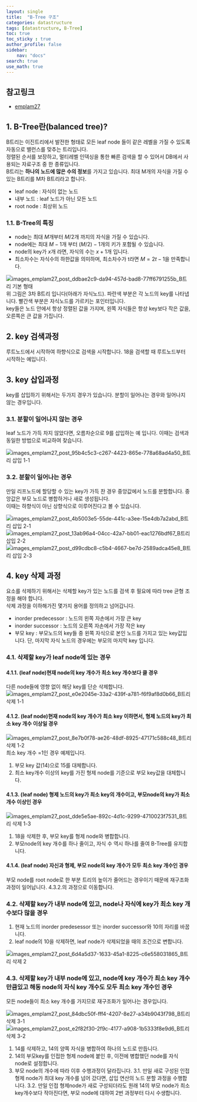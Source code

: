 ```yaml
---
layout: single
title:  "B-Tree 구조"
categories: datastructure
tags: [datastructure, B-Tree]
toc: true
toc_sticky : true
author_profile: false
sidebar:
    nav: "docs"
search: true
use_math: true
---
```


## 참고링크
+ [emplam27](https://velog.io/@emplam27/%EC%9E%90%EB%A3%8C%EA%B5%AC%EC%A1%B0-%EA%B7%B8%EB%A6%BC%EC%9C%BC%EB%A1%9C-%EC%95%8C%EC%95%84%EB%B3%B4%EB%8A%94-B-Tree)

## 1. B-Tree란(balanced tree)?
B트리는 이진트리에서 발전한 형태로 모든 leaf node 들이 같은 레벨을 가질 수 있도록 자동으로 밸런스를 맞추는 트리입니다.  
정렬된 순서를 보장하고, 멀티레벨 인덱싱을 통한 빠른 검색을 할 수 있어서 DB에서 사용되는 자료구조 중 한 종류입니다.  
B트리는 **하나의 노드에 많은 수의 정보**를 가지고 있습니다. 최대 M개의 자식을 가질 수 있는 B트리를 M차 B트리라고 합니다.

- leaf node : 자식이 없는 노드
- 내부 노드 : leaf 노드가 아닌 모든 노드
- root node : 최상위 노드


### 1.1. B-Tree의 특징
- node는 최대 $M$개부터 $M/2$개 까지의 자식을 가질 수 있습니다.  
- node에는 최대 $M-1$개 부터 $(M/2) -1$개의 키가 포함될 수 있습니다.
- node의 key가 $x$개 라면, 자식의 수는 $x+1$개 입니다.
- 최소차수는 자식수의 하한값을 의미하며, 최소차수가 t라면 $M=2t-1$을 만족합니다.

![images_emplam27_post_ddbae2c9-da94-457d-bad8-77ff6791255b_B트리 기본 형태](https://user-images.githubusercontent.com/78904413/162943946-c0a04984-59a9-43c1-9122-5b788b5565ae.png)
위 그림은 3차 B트리 입니다(아래가 자식노드). 파란색 부분은 각 노드의 key를 나타냅니다. 빨간색 부분은 자식노드를 가르키는 포인터입니다.  
key들은 노드 안에서 항상 정렬된 값을 가지며, 왼쪽 자식들은 항상 key보다 작은 값을, 오른쪽은 큰 값을 가집니다.  

## 2. key 검색과정
루트노드에서 시작하여 하향식으로 검색을 시작합니다. 18을 검색할 때 루트노드부터 시작하는 예입니다.  

## 3. key 삽입과정
key를 삽입하기 위해서는 두가지 경우가 있습니다. 분할이 일어나는 경우와 일어나지 않는 경우입니다.  

### 3.1. 분할이 일어나지 않는 경우
leaf 노드가 가득 차지 않았다면, 오름차순으로 9를 삽입하는 예 입니다. 이때는 검색과 동일한 방법으로 비교하여 찾습니다.  

![images_emplam27_post_95b4c5c3-c267-4423-865e-778a68ad4a50_B트리 삽입 1-1](https://user-images.githubusercontent.com/78904413/162945843-510f5beb-5981-4d92-b1ca-651d9d90f586.png)


### 3.2. 분할이 일어나는 경우
만일 리프노드에 할당할 수 있는 key가 가득 찬 경우 중앙값에서 노드를 분할합니다. 중앙값은 부모 노드로 병합하거나 새로 생성됩니다.  
이때는 하향식이 아닌 상향식으로 이루어진다고 볼 수 있습니다.  

![images_emplam27_post_4b5003e5-55de-441c-a3ee-15e4db7a2abd_B트리 삽입 2-1](https://user-images.githubusercontent.com/78904413/162945890-1ee76200-a086-431e-b19a-6918c30173a7.png)
![images_emplam27_post_13ab96a4-04cc-42a7-bb01-eac1276bdf67_B트리 삽입 2-2](https://user-images.githubusercontent.com/78904413/162945926-5f67f0d1-514d-496e-a375-8fbbbdbd849d.png)
![images_emplam27_post_d99cdbc8-c5b4-4667-be7d-2589adca45e8_B트리 삽입 2-3](https://user-images.githubusercontent.com/78904413/162945958-a1987919-f4da-433c-9b5c-905393114c0f.png)  

## 4. key 삭제 과정
요소를 삭제하기 위해서는 삭제할 key가 있는 노드를 검색 후 필요에 따라 tree 균형 조정을 해야 합니다.  
삭제 과정을 이하해가진 몇가지 용어를 정의하고 넘어갑니다.  
- inorder predecessor : 노드의 왼쪽 자손에서 가장 큰 key
- inorder successor : 노드의 오른쪽 자손에서 가장 작은 key
- 부모 key : 부모노드의 key들 중 왼쪽 자식으로 본인 노드를 가지고 있는 key값입니다. 단, 마지막 자식 노드의 경우에는 부모의 마지막 key 입니다.


### 4.1. 삭제할 key가 leaf node에 있는 경우
#### 4.1.1. (leaf node)현재 node의 key 개수가 최소 key 개수보다 클 경우
다른 node들에 영향 없이 해당 key를 단순 삭제합니다.  
![images_emplam27_post_e0e2045e-33a2-439f-a781-f6f9af8d0b66_B트리 삭제 1-1](https://user-images.githubusercontent.com/78904413/162947502-f450ece9-962e-488c-b15c-59549c72125b.png)  


#### 4.1.2. (leaf node)현재 node의 key 개수가 최소 key 이하면서, 형제 노드의 key가 최소 key 개수 이상일 경우
![images_emplam27_post_8e7b0f78-ae26-48df-8925-47171c588c48_B트리 삭제 1-2](https://user-images.githubusercontent.com/78904413/162947556-f568acef-65f4-4606-ad03-189365d3d447.png)
최소 key 개수 =1인 경우 예제입니다.  
1. 부모 key 값(14)으로 15를 대체합니다.
2. 최소 key개수 이상의 key를 가진 형제 node를 기준으로 부모 key값을 대체합니다.

#### 4.1.3. (leaf node) 형제 노드의 key가 최소 key의 개수이고, 부모node의 key가 최소 개수 이상인 경우
![images_emplam27_post_dde5e5ae-892c-4d1c-9299-4710023f7531_B트리 삭제 1-3](https://user-images.githubusercontent.com/78904413/162947948-d65491e0-023f-481d-b54d-d32a4877b50c.png)  
1. 18을 삭제한 후, 부모 key를 형제 node와 병합합니다.
2. 부모node의 key 개수를 하나 줄이고, 자식 수 역시 하나를 줄여 B-Tree를 유지합니다.

#### 4.1.4. (leaf node) 자신과 형제, 부모 node의 key 개수가 모두 최소 key 개수인 경우
부모 node를 root node로 한 부분 트리의 높이가 줄어드는 경우이기 때문에 재구조화 과정이 일어납니다. 4.3.2.의 과정으로 이동합니다.  

### 4.2. 삭제할 key가 내부 node에 있고, node나 자식에 key가 최소 key 개수보다 많을 경우
1. 현재 노드의 inorder predesessor 또는 inorder successor와 10의 자리를 바꿉니다.
2. leaf node의 10을 삭제하면, leaf node가 삭제되었을 때의 조건으로 변합니다.

![images_emplam27_post_6d4a5d37-1633-45a1-8225-c6e558031865_B트리 삭제 2](https://user-images.githubusercontent.com/78904413/162949182-c634c112-547c-48ac-b79f-9a76ceea181c.png)  

### 4.3. 삭제할 key가 내부 node에 있고, node에 key 개수가 최소 key 개수만큼있고 해동 node의 자식 key 개수도 모두 최소 key 개수인 경우
모든 node들이 최소 key 개수를 가지므로 재구조화가 일어나는 경우입니다.  

![images_emplam27_post_84dbc50f-fff4-4207-8e27-a34b9043f798_B트리 삭제 3-1](https://user-images.githubusercontent.com/78904413/162949846-8f755598-594c-481a-9209-d9d37360a73d.png)
![images_emplam27_post_e2f82f30-2f9c-4177-a908-1b5333f8e9d6_B트리 삭제 3-2](https://user-images.githubusercontent.com/78904413/162949890-1d24b1e0-9653-44d9-93af-3b25668ff45a.png)


1. 14를 삭제하고, 14의 양쪽 자식을 병합하여 하나의 노드로 만듭니다.
2. 14의 부모key를 인접한 형제 node에 붙인 후, 이전에 병합했던 node를 자식 node로 설정합니다.
3. 부모 node의 개수에 따라 이후 수행과정이 달라집니다.
3.1. 만일 새로 구성된 인접 형제 node가 최대 key 개수를 넘어 갔다면, 삽입 연산의 노드 분할 과정을 수행합니다.
3.2. 만일 인접 형제node가 새로 구성되더라도 원래 14의 부모 node가 최소 key개수보다 작아진다면, 부모 node에 대하여 2번 과정부터 다시 수생합니다.  


